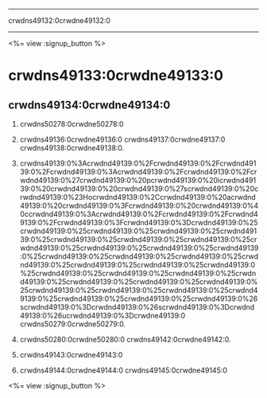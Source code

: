 * * *

crwdns49132:0crwdne49132:0

* * *

<%= view :signup_button %>

# crwdns49133:0crwdne49133:0

## crwdns49134:0crwdne49134:0

  1. crwdns50278:0crwdne50278:0

  2. crwdns49136:0crwdne49136:0 crwdns49137:0crwdne49137:0 crwdns49138:0crwdne49138:0.

  3. crwdns49139:0%3Acrwdnd49139:0%2Fcrwdnd49139:0%2Fcrwdnd49139:0%2Fcrwdnd49139:0%3Acrwdnd49139:0%2Fcrwdnd49139:0%2Fcrwdnd49139:0%27crwdnd49139:0%20pcrwdnd49139:0%20icrwdnd49139:0%20crwdnd49139:0%20crwdnd49139:0%27scrwdnd49139:0%20crwdnd49139:0%23Hocrwdnd49139:0%2Ccrwdnd49139:0%20acrwdnd49139:0%20crwdnd49139:0%3Fcrwdnd49139:0%20crwdnd49139:0%40ccrwdnd49139:0%3Acrwdnd49139:0%2Fcrwdnd49139:0%2Fcrwdnd49139:0%2Fcrwdnd49139:0%3Fcrwdnd49139:0%3Dcrwdnd49139:0%25crwdnd49139:0%25crwdnd49139:0%25crwdnd49139:0%25crwdnd49139:0%25crwdnd49139:0%25crwdnd49139:0%25crwdnd49139:0%25crwdnd49139:0%25crwdnd49139:0%25crwdnd49139:0%25crwdnd49139:0%25crwdnd49139:0%25crwdnd49139:0%25crwdnd49139:0%25crwdnd49139:0%25crwdnd49139:0%25crwdnd49139:0%25crwdnd49139:0%25crwdnd49139:0%25crwdnd49139:0%25crwdnd49139:0%25crwdnd49139:0%25crwdnd49139:0%25crwdnd49139:0%25crwdnd49139:0%25crwdnd49139:0%25crwdnd49139:0%25crwdnd49139:0%25crwdnd49139:0%25crwdnd49139:0%25crwdnd49139:0%25crwdnd49139:0%26scrwdnd49139:0%3Dcrwdnd49139:0%26scrwdnd49139:0%3Dcrwdnd49139:0%26ucrwdnd49139:0%3Dcrwdne49139:0 crwdns50279:0crwdne50279:0.

  4. crwdns50280:0crwdne50280:0 crwdns49142:0crwdne49142:0.

  5. crwdns49143:0crwdne49143:0

  6. crwdns49144:0crwdne49144:0 crwdns49145:0crwdne49145:0

<%= view :signup_button %>
